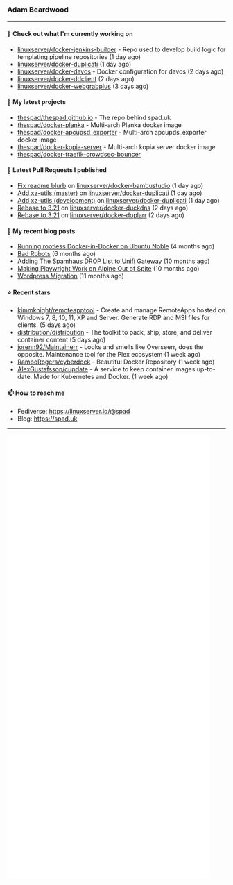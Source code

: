 ### Adam Beardwood
---
#### 👷 Check out what I'm currently working on

- [linuxserver/docker-jenkins-builder](https://github.com/linuxserver/docker-jenkins-builder) - Repo used to develop build logic for templating pipeline repositories (1 day ago)
- [linuxserver/docker-duplicati](https://github.com/linuxserver/docker-duplicati) (1 day ago)
- [linuxserver/docker-davos](https://github.com/linuxserver/docker-davos) - Docker configuration for davos (2 days ago)
- [linuxserver/docker-ddclient](https://github.com/linuxserver/docker-ddclient) (2 days ago)
- [linuxserver/docker-webgrabplus](https://github.com/linuxserver/docker-webgrabplus) (3 days ago)

#### 🌱 My latest projects

- [thespad/thespad.github.io](https://github.com/thespad/thespad.github.io) - The repo behind spad.uk
- [thespad/docker-planka](https://github.com/thespad/docker-planka) - Multi-arch Planka docker image
- [thespad/docker-apcupsd_exporter](https://github.com/thespad/docker-apcupsd_exporter) - Multi-arch apcupds_exporter docker image
- [thespad/docker-kopia-server](https://github.com/thespad/docker-kopia-server) - Multi-arch kopia server docker image 
- [thespad/docker-traefik-crowdsec-bouncer](https://github.com/thespad/docker-traefik-crowdsec-bouncer)

#### 🔨 Latest Pull Requests I published

- [Fix readme blurb](https://github.com/linuxserver/docker-bambustudio/pull/15) on [linuxserver/docker-bambustudio](https://github.com/linuxserver/docker-bambustudio) (1 day ago)
- [Add xz-utils (master)](https://github.com/linuxserver/docker-duplicati/pull/95) on [linuxserver/docker-duplicati](https://github.com/linuxserver/docker-duplicati) (1 day ago)
- [Add xz-utils (development)](https://github.com/linuxserver/docker-duplicati/pull/94) on [linuxserver/docker-duplicati](https://github.com/linuxserver/docker-duplicati) (1 day ago)
- [Rebase to 3.21](https://github.com/linuxserver/docker-duckdns/pull/81) on [linuxserver/docker-duckdns](https://github.com/linuxserver/docker-duckdns) (2 days ago)
- [Rebase to 3.21](https://github.com/linuxserver/docker-doplarr/pull/17) on [linuxserver/docker-doplarr](https://github.com/linuxserver/docker-doplarr) (2 days ago)

#### 📜 My recent blog posts

- [Running rootless Docker-in-Docker on Ubuntu Noble](https://www.spad.uk/posts/rootless-dind-noble/) (4 months ago)
- [Bad Robots](https://www.spad.uk/posts/bad-robots/) (6 months ago)
- [Adding The Spamhaus DROP List to Unifi Gateway](https://www.spad.uk/posts/adding-spamhaus-drop-list-to-unifi-gateway/) (10 months ago)
- [Making Playwright Work on Alpine Out of Spite](https://www.spad.uk/posts/making-playwright-work-on-alpine-out-of-spite/) (10 months ago)
- [Wordpress Migration](https://www.spad.uk/posts/wordpress-migration/) (11 months ago)

#### ⭐ Recent stars

- [kimmknight/remoteapptool](https://github.com/kimmknight/remoteapptool) - Create and manage RemoteApps hosted on Windows 7, 8, 10, 11, XP and Server. Generate RDP and MSI files for clients. (5 days ago)
- [distribution/distribution](https://github.com/distribution/distribution) - The toolkit to pack, ship, store, and deliver container content (5 days ago)
- [jorenn92/Maintainerr](https://github.com/jorenn92/Maintainerr) - Looks and smells like Overseerr, does the opposite. Maintenance tool for the Plex ecosystem (1 week ago)
- [RamboRogers/cyberdock](https://github.com/RamboRogers/cyberdock) - Beautiful Docker Repository (1 week ago)
- [AlexGustafsson/cupdate](https://github.com/AlexGustafsson/cupdate) - A service to keep container images up-to-date. Made for Kubernetes and Docker. (1 week ago)

#### 📫 How to reach me
- Fediverse: https://linuxserver.io/@spad
- Blog: https://spad.uk
---
<img src="https://raw.githubusercontent.com/thespad/thespad/main/github-metrics.svg">
